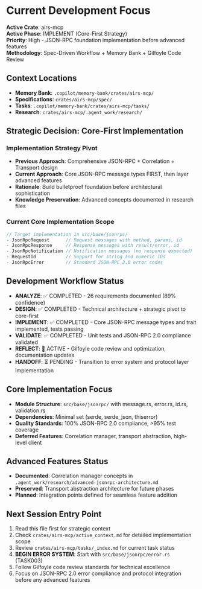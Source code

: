 # Current Development Focus

**Active Crate**: airs-mcp  
**Active Phase**: IMPLEMENT (Core-First Strategy)  
**Priority**: High - JSON-RPC foundation implementation before advanced features  
**Methodology**: Spec-Driven Workflow + Memory Bank + Gilfoyle Code Review  

## Context Locations
- **Memory Bank**: `.copilot/memory-bank/crates/airs-mcp/`
- **Specifications**: `crates/airs-mcp/spec/`
- **Tasks**: `.copilot/memory-bank/crates/airs-mcp/tasks/`
- **Research**: `crates/airs-mcp/.agent_work/research/`

## Strategic Decision: Core-First Implementation

### Implementation Strategy Pivot
- **Previous Approach**: Comprehensive JSON-RPC + Correlation + Transport design
- **Current Approach**: Core JSON-RPC message types FIRST, then layer advanced features
- **Rationale**: Build bulletproof foundation before architectural sophistication
- **Knowledge Preservation**: Advanced concepts documented in research files

### Current Core Implementation Scope
```rust
// Target implementation in src/base/jsonrpc/
- JsonRpcRequest      // Request messages with method, params, id
- JsonRpcResponse     // Response messages with result/error, id  
- JsonRpcNotification // Notification messages (no response expected)
- RequestId           // Support for string and numeric IDs
- JsonRpcError        // Standard JSON-RPC 2.0 error codes
```

## Development Workflow Status
- **ANALYZE**: ✅ COMPLETED - 26 requirements documented (89% confidence)
- **DESIGN**: ✅ COMPLETED - Technical architecture + strategic pivot to core-first
- **IMPLEMENT**: ✅ COMPLETED - Core JSON-RPC message types and trait implemented, tests passing
- **VALIDATE**: ✅ COMPLETED - Unit tests and JSON-RPC 2.0 compliance validated
- **REFLECT**: 🎯 ACTIVE - Gilfoyle code review and optimization, documentation updates
- **HANDOFF**: ⏳ PENDING - Transition to error system and protocol layer implementation

## Core Implementation Focus
- **Module Structure**: `src/base/jsonrpc/` with message.rs, error.rs, id.rs, validation.rs
- **Dependencies**: Minimal set (serde, serde_json, thiserror)
- **Quality Standards**: 100% JSON-RPC 2.0 compliance, >95% test coverage
- **Deferred Features**: Correlation manager, transport abstraction, high-level client

## Advanced Features Status
- **Documented**: Correlation manager concepts in `.agent_work/research/advanced-jsonrpc-architecture.md`
- **Preserved**: Transport abstraction architecture for future phases
- **Planned**: Integration points defined for seamless feature addition

## Next Session Entry Point
1. Read this file first for strategic context
2. Check `crates/airs-mcp/active_context.md` for detailed implementation scope
3. Review `crates/airs-mcp/tasks/_index.md` for current task status
4. **BEGIN ERROR SYSTEM**: Start with `src/base/jsonrpc/error.rs` (TASK003)
5. Follow Gilfoyle code review standards for technical excellence
6. Focus on JSON-RPC 2.0 error compliance and protocol integration before any advanced features